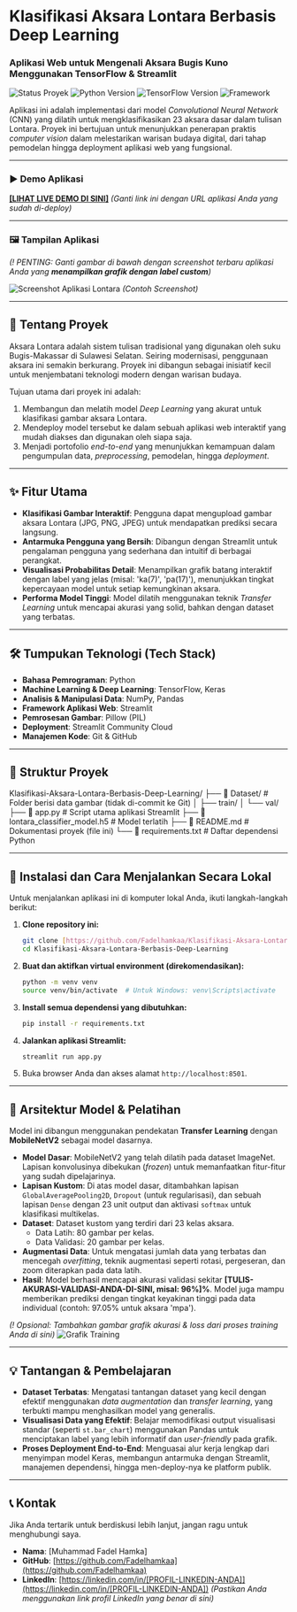 # Klasifikasi Aksara Lontara Berbasis Deep Learning

### Aplikasi Web untuk Mengenali Aksara Bugis Kuno Menggunakan TensorFlow & Streamlit

![Status Proyek](https://img.shields.io/badge/status-selesai-green)
![Python Version](https://img.shields.io/badge/python-3.9%2B-blue)
![TensorFlow Version](https://img.shields.io/badge/tensorflow-2.10%2B-orange)
![Framework](https://img.shields.io/badge/framework-Streamlit-red)

Aplikasi ini adalah implementasi dari model *Convolutional Neural Network* (CNN) yang dilatih untuk mengklasifikasikan 23 aksara dasar dalam tulisan Lontara. Proyek ini bertujuan untuk menunjukkan penerapan praktis *computer vision* dalam melestarikan warisan budaya digital, dari tahap pemodelan hingga deployment aplikasi web yang fungsional.

---

### ▶️ Demo Aplikasi

**[[LIHAT LIVE DEMO DI SINI]](https://[LINK-KE-APLIKASI-STREAMLIT-ANDA].streamlit.app/)** *(Ganti link ini dengan URL aplikasi Anda yang sudah di-deploy)*

---

### 🖼️ Tampilan Aplikasi

*(! PENTING: Ganti gambar di bawah dengan screenshot terbaru aplikasi Anda yang **menampilkan grafik dengan label custom**)*

![Screenshot Aplikasi Lontara](https://i.imgur.com/example.png) 
*(Contoh Screenshot)*

---

## 📜 Tentang Proyek
Aksara Lontara adalah sistem tulisan tradisional yang digunakan oleh suku Bugis-Makassar di Sulawesi Selatan. Seiring modernisasi, penggunaan aksara ini semakin berkurang. Proyek ini dibangun sebagai inisiatif kecil untuk menjembatani teknologi modern dengan warisan budaya.

Tujuan utama dari proyek ini adalah:
1.  Membangun dan melatih model *Deep Learning* yang akurat untuk klasifikasi gambar aksara Lontara.
2.  Mendeploy model tersebut ke dalam sebuah aplikasi web interaktif yang mudah diakses dan digunakan oleh siapa saja.
3.  Menjadi portofolio *end-to-end* yang menunjukkan kemampuan dalam pengumpulan data, *preprocessing*, pemodelan, hingga *deployment*.

---

## ✨ Fitur Utama
* **Klasifikasi Gambar Interaktif**: Pengguna dapat mengupload gambar aksara Lontara (JPG, PNG, JPEG) untuk mendapatkan prediksi secara langsung.
* **Antarmuka Pengguna yang Bersih**: Dibangun dengan Streamlit untuk pengalaman pengguna yang sederhana dan intuitif di berbagai perangkat.
* **Visualisasi Probabilitas Detail**: Menampilkan grafik batang interaktif dengan label yang jelas (misal: 'ka(7)', 'pa(17)'), menunjukkan tingkat kepercayaan model untuk setiap kemungkinan aksara.
* **Performa Model Tinggi**: Model dilatih menggunakan teknik *Transfer Learning* untuk mencapai akurasi yang solid, bahkan dengan dataset yang terbatas.

---

## 🛠️ Tumpukan Teknologi (Tech Stack)
* **Bahasa Pemrograman**: Python
* **Machine Learning & Deep Learning**: TensorFlow, Keras
* **Analisis & Manipulasi Data**: NumPy, Pandas
* **Framework Aplikasi Web**: Streamlit
* **Pemrosesan Gambar**: Pillow (PIL)
* **Deployment**: Streamlit Community Cloud
* **Manajemen Kode**: Git & GitHub

---

## 📂 Struktur Proyek
Klasifikasi-Aksara-Lontara-Berbasis-Deep-Learning/
├── 📂 Dataset/           # Folder berisi data gambar (tidak di-commit ke Git)
│   ├── train/
│   └── val/
├── 📜 app.py             # Script utama aplikasi Streamlit
├── 📜 lontara_classifier_model.h5 # Model terlatih
├── 📜 README.md          # Dokumentasi proyek (file ini)
└── 📜 requirements.txt    # Daftar dependensi Python


---

## 🚀 Instalasi dan Cara Menjalankan Secara Lokal

Untuk menjalankan aplikasi ini di komputer lokal Anda, ikuti langkah-langkah berikut:

1.  **Clone repository ini:**
    ```bash
    git clone [https://github.com/Fadelhamkaa/Klasifikasi-Aksara-Lontara-Berbasis-Deep-Learning.git](https://github.com/Fadelhamkaa/Klasifikasi-Aksara-Lontara-Berbasis-Deep-Learning.git)
    cd Klasifikasi-Aksara-Lontara-Berbasis-Deep-Learning
    ```

2.  **Buat dan aktifkan virtual environment (direkomendasikan):**
    ```bash
    python -m venv venv
    source venv/bin/activate  # Untuk Windows: venv\Scripts\activate
    ```

3.  **Install semua dependensi yang dibutuhkan:**
    ```bash
    pip install -r requirements.txt
    ```

4.  **Jalankan aplikasi Streamlit:**
    ```bash
    streamlit run app.py
    ```

5.  Buka browser Anda dan akses alamat `http://localhost:8501`.

---

## 🧠 Arsitektur Model & Pelatihan
Model ini dibangun menggunakan pendekatan **Transfer Learning** dengan **MobileNetV2** sebagai model dasarnya.

* **Model Dasar**: MobileNetV2 yang telah dilatih pada dataset ImageNet. Lapisan konvolusinya dibekukan (*frozen*) untuk memanfaatkan fitur-fitur yang sudah dipelajarinya.
* **Lapisan Kustom**: Di atas model dasar, ditambahkan lapisan `GlobalAveragePooling2D`, `Dropout` (untuk regularisasi), dan sebuah lapisan `Dense` dengan 23 unit output dan aktivasi `softmax` untuk klasifikasi multikelas.
* **Dataset**: Dataset kustom yang terdiri dari 23 kelas aksara.
    * Data Latih: 80 gambar per kelas.
    * Data Validasi: 20 gambar per kelas.
* **Augmentasi Data**: Untuk mengatasi jumlah data yang terbatas dan mencegah *overfitting*, teknik augmentasi seperti rotasi, pergeseran, dan zoom diterapkan pada data latih.
* **Hasil**: Model berhasil mencapai akurasi validasi sekitar **[TULIS-AKURASI-VALIDASI-ANDA-DI-SINI, misal: 96%]%**. Model juga mampu memberikan prediksi dengan tingkat keyakinan tinggi pada data individual (contoh: 97.05% untuk aksara 'mpa').

*(! Opsional: Tambahkan gambar grafik akurasi & loss dari proses training Anda di sini)*
![Grafik Training](https://i.imgur.com/example_graph.png)

---

## 💡 Tantangan & Pembelajaran
* **Dataset Terbatas**: Mengatasi tantangan dataset yang kecil dengan efektif menggunakan *data augmentation* dan *transfer learning*, yang terbukti mampu menghasilkan model yang generalis.
* **Visualisasi Data yang Efektif**: Belajar memodifikasi output visualisasi standar (seperti `st.bar_chart`) menggunakan Pandas untuk menciptakan label yang lebih informatif dan *user-friendly* pada grafik.
* **Proses Deployment End-to-End**: Menguasai alur kerja lengkap dari menyimpan model Keras, membangun antarmuka dengan Streamlit, manajemen dependensi, hingga men-deploy-nya ke platform publik.

---

## 📞 Kontak
Jika Anda tertarik untuk berdiskusi lebih lanjut, jangan ragu untuk menghubungi saya.

* **Nama**: [Muhammad Fadel Hamka]
* **GitHub**: [https://github.com/Fadelhamkaa](https://github.com/Fadelhamkaa)
* **LinkedIn**: [https://linkedin.com/in/[PROFIL-LINKEDIN-ANDA]](https://linkedin.com/in/[PROFIL-LINKEDIN-ANDA]) *(Pastikan Anda menggunakan link profil LinkedIn yang benar di sini)*
